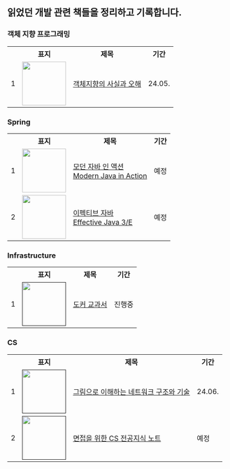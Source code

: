 ## 읽었던 개발 관련 책들을 정리하고 기록합니다.

### 객체 지향 프로그래밍
<table>
    <tr>
        <th scope="col"></td>
        <th scope="col">표지</td>
        <th scope="col">제목</td>
        <th scope="col">기간</td>
    </tr>
    <!-- 객체지향의 사실과 오해 -->
    <tr>
        <td>1</td>
        <td>
            <a href="https://github.com/HongYeseul/book-study/tree/main/%EA%B0%9D%EC%B2%B4%EC%A7%80%ED%96%A5%EC%9D%98-%EC%82%AC%EC%8B%A4%EA%B3%BC-%EC%98%A4%ED%95%B4">
                <img src="https://contents.kyobobook.co.kr/sih/fit-in/458x0/pdt/9788998139766.jpg" width="100"/>
            </a>
        </td>
            <td>
                <a href="https://github.com/HongYeseul/book-study/tree/main/%EA%B0%9D%EC%B2%B4%EC%A7%80%ED%96%A5%EC%9D%98-%EC%82%AC%EC%8B%A4%EA%B3%BC-%EC%98%A4%ED%95%B4">
                객체지향의 사실과 오해
                </a>
            </td>
        <td>24.05.</td>
    </tr>
</table>

### Spring
<table>
    <tr>
        <th scope="col"></td>
        <th scope="col">표지</td>
        <th scope="col">제목</td>
        <th scope="col">기간</td>
    </tr>
    <!-- 모던 자바 인 액션 -->
    <tr>
        <td>1</td>
        <td>
            <a href="https://github.com/HongYeseul/book-study/tree/main/mordern-java-in-action">
                <img src="https://contents.kyobobook.co.kr/sih/fit-in/458x0/pdt/9791162242025.jpg" width="100"/>
            </a>
        </td>
                <td>
                    <a href="https://github.com/HongYeseul/book-study/tree/main/mordern-java-in-action">
                    모던 자바 인 액션</br>Modern Java in Action
                    </a>
                </td>
        <td>예정</td>
    </tr>
    <!-- 이펙티브 자바 -->
    <tr>
        <td>2</td>
        <td>
            <a href="https://github.com/CHZZK-Study/Effective-java-study">
                <img src="https://contents.kyobobook.co.kr/sih/fit-in/458x0/pdt/9788966262281.jpg" width="100"/>
            </a>
        </td>
            <td>
                <a href="https://github.com/CHZZK-Study/Effective-java-study">
                이펙티브 자바</br>
                Effective Java 3/E
                </a>
            </td>
        <td>예정</td>
    </tr>
</table>

### Infrastructure
<table>
    <tr>
        <th scope="col"></td>
        <th scope="col">표지</td>
        <th scope="col">제목</td>
        <th scope="col">기간</td>
    </tr>
    <!-- 도커 교과서 -->
    <tr>
        <td>1</td>
        <td>
            <a href="">
                <img src="https://image.yes24.com/goods/111408749" width="100"/>
            </a>
        </td>
            <td>
                <a href="./도커-교과서/">
                도커 교과서
                </a>
            </td>
        <td>진행중</td>
    </tr>
</table>

### CS
<table>
    <tr>
        <th scope="col"></td>
        <th scope="col">표지</td>
        <th scope="col">제목</td>
        <th scope="col">기간</td>
    </tr>
    <!-- 그림으로 이해하는 네트워크 구조와 기술 -->
    <tr>
        <td>1</td>
        <td>
            <a href="">
                <img src="https://image.yes24.com/goods/120241473" width="100"/>
            </a>
        </td>
            <td>
                <a href="./그림으로-이해하는-네트워크-구조와-기술/">
                그림으로 이해하는 네트워크 구조와 기술
                </a>
            </td>
        <td>24.06.</td>
    </tr>
    <!-- 면접을 위한 CS 전공지식 노트 -->
    <tr>
        <td>2</td>
        <td>
            <a href="">
                <img src="https://contents.kyobobook.co.kr/sih/fit-in/458x0/pdt/9791165219529.jpg" width="100"/>
            </a>
        </td>
            <td>
                <a href="">
                면접을 위한 CS 전공지식 노트
                </a>
            </td>
        <td>예정</td>
    </tr>
</table>